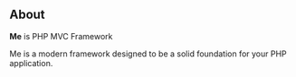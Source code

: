 About
------------
**Me** is PHP MVC Framework

Me is a modern framework designed to be a solid foundation for your PHP application.
